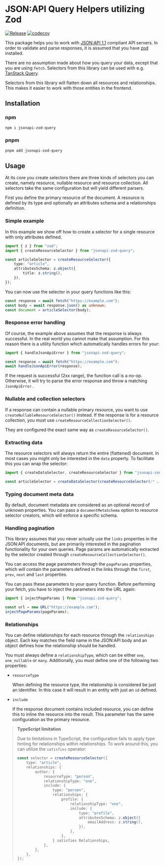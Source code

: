 # JSON:API Query Helpers utilizing Zod

[![Release](https://github.com/DASPRiD/jsonapi-zod-query/actions/workflows/release.yml/badge.svg)](https://github.com/DASPRiD/mikro-orm-js-joda/actions/workflows/release.yml)
[![codecov](https://codecov.io/gh/DASPRiD/jsonapi-zod-query/graph/badge.svg?token=UuDIjaXCq7)](https://codecov.io/gh/DASPRiD/jsonapi-zod-query)

This package helps you to work with [JSON:API 1.1](https://jsonapi.org/) compliant API servers. In order to validate
and parse responses, it is assumed that you have [zod](https://www.npmjs.com/package/zod) installed.

There are no assumption made about how you query your data, except that you are using `fetch`. Selectors from this
library can be used with e.g. [TanStack Query](https://tanstack.com/query/latest).

Selectors from this library will flatten down all resources and relationships. This makes it easier to work with those
entities in the frontend.

## Installation

### npm
```bash
npm i jsonapi-zod-query
```

### pnpm
```bash
pnpm add jsonapi-zod-query
```

## Usage

At its core you create selectors there are three kinds of selectors you can create, namely resource, nullable resource
and resource collection. All selectors take the same configuration but will yield different parsers.

First you define the primary resource of the document. A resource is defined by its type and optionally an attributes
schema and a relationships definition.

### Simple example

In this example we show off how to create a selector for a single resource with only attributes defined.

```typescript
import { z } from "zod";
import { createResourceSelector } from "jsonapi-zod-query";

const articleSelector = createResourceSelector({
    type: "article",
    attributesSchema: z.object({
        title: z.string(),
    }),
});
```

You can now use the selector in your query functions like this:

```typescript
const response = await fetch("https://example.com");
const body = await response.json() as unknown;
const document = articleSelector(body);
```

### Response error handling

Of course, the example above assumes that the response is always successful. In the real world you cannot make that
assumption. For this reason there is a utility function which automatically handles errors for your:

```typescript
import { handleJsonApiError } from "jsonapi-zod-query";

const response = await fetch("https://example.com");
await handleJsonApiError(response);
```

If the request is successful (2xx range), the function call is a no-op. Otherwise, it will try to parse the error
response and throw a matching `JsonApiError`. 

### Nullable and collection selectors

If a response can contain a nullable primary resource, you want to use `createNullableResourceSelector()` instead.
If the response is for a resource collection, you must use `createResourceCollectionSelector()`.

They are configured the exact same way as `createResourceSelector()`.

### Extracting data

The resource selectors will always return the entire (flattened) document. In most cases you might only be interested
in the `data` property. To facilitate this you can wrap the selector:

```typescript
import { createDataSelector, createResourceSelector } from "jsonapi-zod-query";

const articleSelector = createDataSelector(createResourceSelector(/* … */));
```

### Typing document meta data

By default, document metadata are considered as an optional record of unknown properties. You can pass a
`documentMetaSchema` option to resource selector creators, which will enforce a specific schema. 

### Handling pagination

This library assumes that you never actually use the `links` properties in the JSON:API documents, but are primarily
interested in the pagination functionality for your own queries. Page params are automatically extracted by the
selector created through `createResourceCollectionSelector()`.

You can access the page parameters through the `pageParams` properties, which will contain the parameters defined in the
links through the `first`, `prev`, `next` and `last` properties.

You can pass these parameters to your query function. Before performing your fetch, you have to inject the parameters
into the URL again:

```typescript
import { injectPageParams } from "jsonapi-zod-query";

const url = new URL("https://example.com");
injectPageParams(pageParams);
```

### Relationships

You can define relationships for each resource through the `relationships` object. Each key matches the field name
in the JSON:API body and an object defines how the relationship should be handled.

You must always define a `relationshipType`, which can be either `one`, `one_nullable` or `many`. Additionally, you
must define one of the following two properties:

- `resourceType`

  When defining the resource type, the relationship is considered be just an identifier. In this case it will result in
  an entity with just an `id` defined.

- `include`

  If the response document contains included resource, you can define this to inline the resource into the result. This
  parameter has the same configuration as the primary resource.

> **TypeScript limitation**
> 
> Due to limitations in TypeScript, the configuration fails to apply type hinting for relationships within
> relationships. To work around this, you can utilize the `satisfies` operator:
> 
> ```typescript
> const selector = createResourceSelector({
>     type: "article",
>     relationships: {
>         author: {
>             resourceType: "person",
>             relationshipType: "one",
>             include: {
>                 type: "person",
>                 relationships: {
>                     profile: {
>                         relationshipType: "one",
>                         include: {
>                             type: "profile",
>                             attributesSchema: z.object({
>                                 emailAddress: z.string(),
>                             }),
>                         },
>                     },
>                 } satisfies Relationships,
>             },
>         },
>     },
> });
> ```
